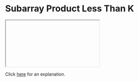 # Subarray Product Less Than K 

<iframe></iframe>

Click [here](Explanation.md) for an explanation.

